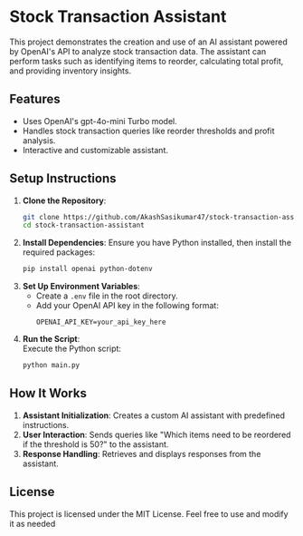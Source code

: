 # Stock Transaction Assistant

This project demonstrates the creation and use of an AI assistant powered by OpenAI's API to analyze stock transaction data. The assistant can perform tasks such as identifying items to reorder, calculating total profit, and providing inventory insights.

## Features
- Uses OpenAI's gpt-4o-mini Turbo model.
- Handles stock transaction queries like reorder thresholds and profit analysis.
- Interactive and customizable assistant.

## Setup Instructions

1. **Clone the Repository**:
   ```bash
   git clone https://github.com/AkashSasikumar47/stock-transaction-assistant.git
   cd stock-transaction-assistant
2. **Install Dependencies**: Ensure you have Python installed, then install the required packages:
   ```bash
   pip install openai python-dotenv
3. **Set Up Environment Variables**:
   - Create a `.env` file in the root directory.
   - Add your OpenAI API key in the following format:
     ```env
     OPENAI_API_KEY=your_api_key_here
     ```
4. **Run the Script**:  
   Execute the Python script:  
   ```bash
   python main.py
## How It Works

1. **Assistant Initialization**: Creates a custom AI assistant with predefined instructions.
2. **User Interaction**: Sends queries like "Which items need to be reordered if the threshold is 50?" to the assistant.
3. **Response Handling**: Retrieves and displays responses from the assistant.

## License

This project is licensed under the MIT License. Feel free to use and modify it as needed
